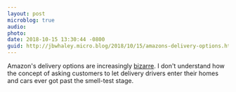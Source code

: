 ```yaml
---
layout: post
microblog: true
audio: 
photo: 
date: 2018-10-15 13:30:44 -0800
guid: http://jbwhaley.micro.blog/2018/10/15/amazons-delivery-options.html
---
```

Amazon's delivery options are increasingly [bizarre](https://www.amazon.com/b/ref=key_pola_gw_prime_hero?ie=UTF8&node=17051031011&pf_rd_p=4faf2b8c-c587-4525-b781-ecb2e259542e&pf_rd_r=X64GB19HH5MV1VPE0Z4Z). I don't understand how the concept of asking customers to let delivery drivers enter their homes and cars ever got past the smell-test stage.
